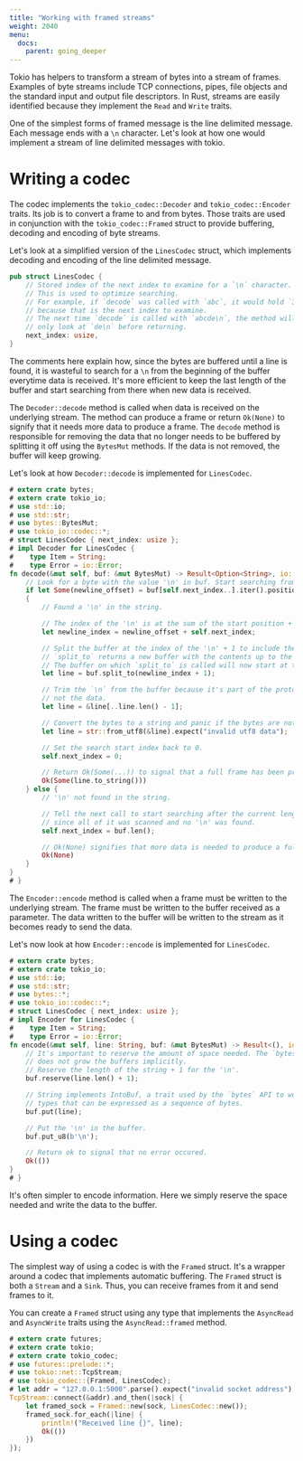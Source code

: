 ```yaml
---
title: "Working with framed streams"
weight: 2040
menu:
  docs:
    parent: going_deeper
---
```


Tokio has helpers to transform a stream of bytes into a stream of frames. Examples
of byte streams include TCP connections, pipes, file objects and the standard
input and output file descriptors. In Rust, streams are easily identified
because they implement the `Read` and `Write` traits.

One of the simplest forms of framed message is the line delimited message.
Each message ends with a `\n` character. Let's look at how one would implement
a stream of line delimited messages with tokio.

# Writing a codec

The codec implements the `tokio_codec::Decoder` and
`tokio_codec::Encoder` traits. Its job is to convert a frame to and from
bytes. Those traits are used in conjunction with the `tokio_codec::Framed`
struct to provide buffering, decoding and encoding of byte streams.

Let's look at a simplified version of the `LinesCodec` struct, which implements
decoding and encoding of the line delimited message.

```rust
pub struct LinesCodec {
    // Stored index of the next index to examine for a `\n` character.
    // This is used to optimize searching.
    // For example, if `decode` was called with `abc`, it would hold `3`,
    // because that is the next index to examine.
    // The next time `decode` is called with `abcde\n`, the method will
    // only look at `de\n` before returning.
    next_index: usize,
}
```

The comments here explain how, since the bytes are buffered until a line is
found, it is wasteful to search for a `\n` from the beginning of the buffer
everytime data is received. It's more efficient to keep the last length of
the buffer and start searching from there when new data is received.

The `Decoder::decode` method is called when data is received on the underlying
stream. The method can produce a frame or return `Ok(None)` to signify that
it needs more data to produce a frame. The `decode` method is responsible
for removing the data that no longer needs to be buffered by splitting it off
using the `BytesMut` methods. If the data is not removed, the buffer will
keep growing.

Let's look at how `Decoder::decode` is implemented for `LinesCodec`.

```rust
# extern crate bytes;
# extern crate tokio_io;
# use std::io;
# use std::str;
# use bytes::BytesMut;
# use tokio_io::codec::*;
# struct LinesCodec { next_index: usize };
# impl Decoder for LinesCodec {
#    type Item = String;
#    type Error = io::Error;
fn decode(&mut self, buf: &mut BytesMut) -> Result<Option<String>, io::Error> {
    // Look for a byte with the value '\n' in buf. Start searching from the search start index.
    if let Some(newline_offset) = buf[self.next_index..].iter().position(|b| *b == b'\n')
    {
        // Found a '\n' in the string.

        // The index of the '\n' is at the sum of the start position + the offset found.
        let newline_index = newline_offset + self.next_index;

        // Split the buffer at the index of the '\n' + 1 to include the '\n'.
        // `split_to` returns a new buffer with the contents up to the index.
        // The buffer on which `split_to` is called will now start at this index.
        let line = buf.split_to(newline_index + 1);

        // Trim the `\n` from the buffer because it's part of the protocol,
        // not the data.
        let line = &line[..line.len() - 1];

        // Convert the bytes to a string and panic if the bytes are not valid utf-8.
        let line = str::from_utf8(&line).expect("invalid utf8 data");

        // Set the search start index back to 0.
        self.next_index = 0;

        // Return Ok(Some(...)) to signal that a full frame has been produced.
        Ok(Some(line.to_string()))
    } else {
        // '\n' not found in the string.

        // Tell the next call to start searching after the current length of the buffer
        // since all of it was scanned and no '\n' was found.
        self.next_index = buf.len();

        // Ok(None) signifies that more data is needed to produce a full frame.
        Ok(None)
    }
}
# }
```

The `Encoder::encode` method is called when a frame must be written to the
underlying stream. The frame must be written to the buffer received as a
parameter. The data written to the buffer will be written to the
stream as it becomes ready to send the data.

Let's now look at how `Encoder::encode` is implemented for `LinesCodec`.

```rust
# extern crate bytes;
# extern crate tokio_io;
# use std::io;
# use std::str;
# use bytes::*;
# use tokio_io::codec::*;
# struct LinesCodec { next_index: usize };
# impl Encoder for LinesCodec {
#    type Item = String;
#    type Error = io::Error;
fn encode(&mut self, line: String, buf: &mut BytesMut) -> Result<(), io::Error> {
    // It's important to reserve the amount of space needed. The `bytes` API
    // does not grow the buffers implicitly.
    // Reserve the length of the string + 1 for the '\n'.
    buf.reserve(line.len() + 1);

    // String implements IntoBuf, a trait used by the `bytes` API to work with
    // types that can be expressed as a sequence of bytes.
    buf.put(line);

    // Put the '\n' in the buffer.
    buf.put_u8(b'\n');

    // Return ok to signal that no error occured.
    Ok(())
}
# }
```

It's often simpler to encode information. Here we simply reserve the space
needed and write the data to the buffer.

# Using a codec
The simplest way of using a codec is with the `Framed` struct. It's a wrapper
around a codec that implements automatic buffering. The `Framed` struct is both
a `Stream` and a `Sink`. Thus, you can receive frames from it and send frames
to it.

You can create a `Framed` struct using any type that implements the `AsyncRead`
and `AsyncWrite` traits using the `AsyncRead::framed` method.

```rust
# extern crate futures;
# extern crate tokio;
# extern crate tokio_codec;
# use futures::prelude::*;
# use tokio::net::TcpStream;
# use tokio_codec::{Framed, LinesCodec};
# let addr = "127.0.0.1:5000".parse().expect("invalid socket address");
TcpStream::connect(&addr).and_then(|sock| {
    let framed_sock = Framed::new(sock, LinesCodec::new());
    framed_sock.for_each(|line| {
        println!("Received line {}", line);
        Ok(())
    })
});
```
